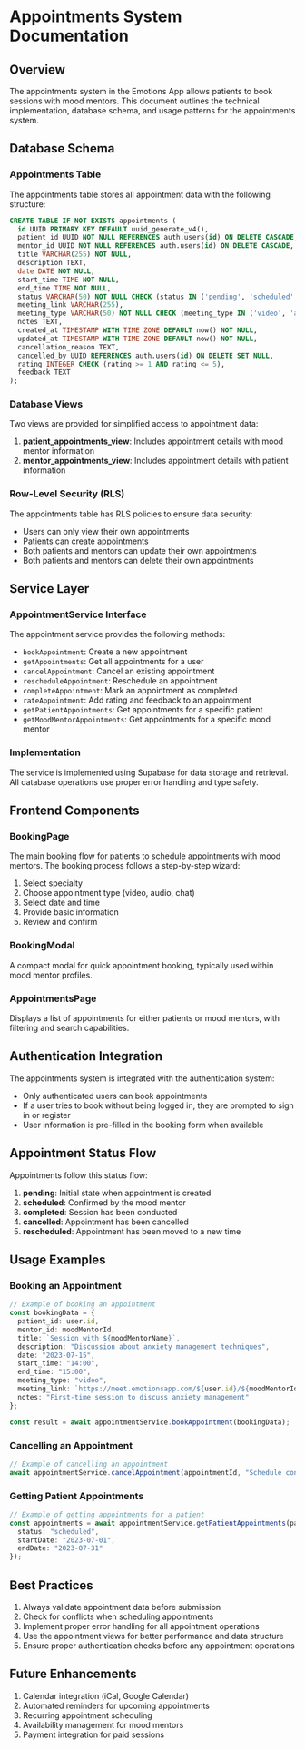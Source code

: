 # Appointments System Documentation

## Overview

The appointments system in the Emotions App allows patients to book sessions with mood mentors. This document outlines the technical implementation, database schema, and usage patterns for the appointments system.

## Database Schema

### Appointments Table

The appointments table stores all appointment data with the following structure:

```sql
CREATE TABLE IF NOT EXISTS appointments (
  id UUID PRIMARY KEY DEFAULT uuid_generate_v4(),
  patient_id UUID NOT NULL REFERENCES auth.users(id) ON DELETE CASCADE,
  mentor_id UUID NOT NULL REFERENCES auth.users(id) ON DELETE CASCADE,
  title VARCHAR(255) NOT NULL,
  description TEXT,
  date DATE NOT NULL,
  start_time TIME NOT NULL,
  end_time TIME NOT NULL,
  status VARCHAR(50) NOT NULL CHECK (status IN ('pending', 'scheduled', 'completed', 'cancelled', 'rescheduled')),
  meeting_link VARCHAR(255),
  meeting_type VARCHAR(50) NOT NULL CHECK (meeting_type IN ('video', 'audio', 'chat')),
  notes TEXT,
  created_at TIMESTAMP WITH TIME ZONE DEFAULT now() NOT NULL,
  updated_at TIMESTAMP WITH TIME ZONE DEFAULT now() NOT NULL,
  cancellation_reason TEXT,
  cancelled_by UUID REFERENCES auth.users(id) ON DELETE SET NULL,
  rating INTEGER CHECK (rating >= 1 AND rating <= 5),
  feedback TEXT
);
```

### Database Views

Two views are provided for simplified access to appointment data:

1. **patient_appointments_view**: Includes appointment details with mood mentor information
2. **mentor_appointments_view**: Includes appointment details with patient information

### Row-Level Security (RLS)

The appointments table has RLS policies to ensure data security:

- Users can only view their own appointments
- Patients can create appointments
- Both patients and mentors can update their own appointments
- Both patients and mentors can delete their own appointments

## Service Layer

### AppointmentService Interface

The appointment service provides the following methods:

- `bookAppointment`: Create a new appointment
- `getAppointments`: Get all appointments for a user
- `cancelAppointment`: Cancel an existing appointment
- `rescheduleAppointment`: Reschedule an appointment
- `completeAppointment`: Mark an appointment as completed
- `rateAppointment`: Add rating and feedback to an appointment
- `getPatientAppointments`: Get appointments for a specific patient
- `getMoodMentorAppointments`: Get appointments for a specific mood mentor

### Implementation

The service is implemented using Supabase for data storage and retrieval. All database operations use proper error handling and type safety.

## Frontend Components

### BookingPage

The main booking flow for patients to schedule appointments with mood mentors. The booking process follows a step-by-step wizard:

1. Select specialty
2. Choose appointment type (video, audio, chat)
3. Select date and time
4. Provide basic information
5. Review and confirm

### BookingModal

A compact modal for quick appointment booking, typically used within mood mentor profiles.

### AppointmentsPage

Displays a list of appointments for either patients or mood mentors, with filtering and search capabilities.

## Authentication Integration

The appointments system is integrated with the authentication system:

- Only authenticated users can book appointments
- If a user tries to book without being logged in, they are prompted to sign in or register
- User information is pre-filled in the booking form when available

## Appointment Status Flow

Appointments follow this status flow:

1. **pending**: Initial state when appointment is created
2. **scheduled**: Confirmed by the mood mentor
3. **completed**: Session has been conducted
4. **cancelled**: Appointment has been cancelled
5. **rescheduled**: Appointment has been moved to a new time

## Usage Examples

### Booking an Appointment

```typescript
// Example of booking an appointment
const bookingData = {
  patient_id: user.id,
  mentor_id: moodMentorId,
  title: `Session with ${moodMentorName}`,
  description: "Discussion about anxiety management techniques",
  date: "2023-07-15",
  start_time: "14:00",
  end_time: "15:00",
  meeting_type: "video",
  meeting_link: `https://meet.emotionsapp.com/${user.id}/${moodMentorId}`,
  notes: "First-time session to discuss anxiety management"
};

const result = await appointmentService.bookAppointment(bookingData);
```

### Cancelling an Appointment

```typescript
// Example of cancelling an appointment
await appointmentService.cancelAppointment(appointmentId, "Schedule conflict");
```

### Getting Patient Appointments

```typescript
// Example of getting appointments for a patient
const appointments = await appointmentService.getPatientAppointments(patientId, {
  status: "scheduled",
  startDate: "2023-07-01",
  endDate: "2023-07-31"
});
```

## Best Practices

1. Always validate appointment data before submission
2. Check for conflicts when scheduling appointments
3. Implement proper error handling for all appointment operations
4. Use the appointment views for better performance and data structure
5. Ensure proper authentication checks before any appointment operations

## Future Enhancements

1. Calendar integration (iCal, Google Calendar)
2. Automated reminders for upcoming appointments
3. Recurring appointment scheduling
4. Availability management for mood mentors
5. Payment integration for paid sessions 